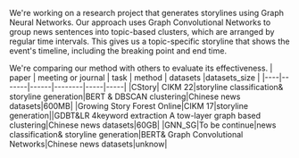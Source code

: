 We're working on a research project that generates storylines using Graph Neural Networks. Our approach uses Graph Convolutional Networks to group news sentences into topic-based clusters, which are arranged by regular time intervals. This gives us a topic-specific storyline that shows the event's timeline, including the breaking point and end time.

We're comparing our method with others to evaluate its effectiveness.
| paper | meeting or journal | task | method | datasets |datasets_size |
|----|-------|------|--------|-----|-----|
|CStory| CIKM 22|storyline classification& storyline generation|BERT & DBSCAN clustering|Chinese news datasets|600MB|
|Growing Story Forest Online|CIKM 17|storyline generation||GDBT&LR 4keyword extraction A tow-layer graph based clustering|Chinese news datasets|60GB|
|GNN_SG|To be continue|news classification& storyline generation|BERT& Graph Convolutional Networks|Chinese news datasets|unknow|
